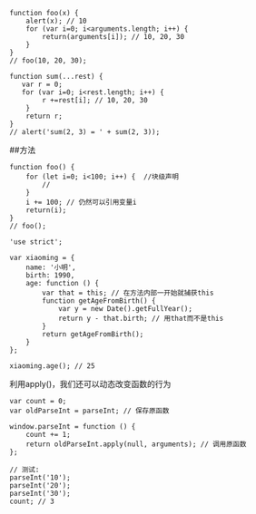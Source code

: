 

	function foo(x) {
	    alert(x); // 10
	    for (var i=0; i<arguments.length; i++) {
	        return(arguments[i]); // 10, 20, 30
	    }
	}
	// foo(10, 20, 30);

	function sum(...rest) {
	   var r = 0;
	   for (var i=0; i<rest.length; i++) {
	        r +=rest[i]; // 10, 20, 30
	    }
	    return r;
	}
	// alert('sum(2, 3) = ' + sum(2, 3));

##方法

	function foo() {
	    for (let i=0; i<100; i++) {  //块级声明
	        //
	    }
	    i += 100; // 仍然可以引用变量i
	    return(i);
	}
	// foo();

	'use strict';
	
	var xiaoming = {
	    name: '小明',
	    birth: 1990,
	    age: function () {
	        var that = this; // 在方法内部一开始就捕获this
	        function getAgeFromBirth() {
	            var y = new Date().getFullYear();
	            return y - that.birth; // 用that而不是this
	        }
	        return getAgeFromBirth();
	    }
	};

	xiaoming.age(); // 25
	
利用apply()，我们还可以动态改变函数的行为

	var count = 0;
	var oldParseInt = parseInt; // 保存原函数
	
	window.parseInt = function () {
	    count += 1;
	    return oldParseInt.apply(null, arguments); // 调用原函数
	};
	
	// 测试:
	parseInt('10');
	parseInt('20');
	parseInt('30');
	count; // 3



